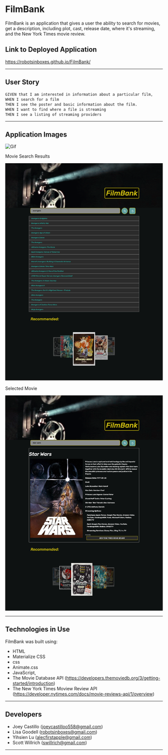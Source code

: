 # FilmBank

FilmBank is an application that gives a user the ability to search for movies, get a description, including plot, cast, release date, where it's streaming, and the New York Times movie review.

## Link to Deployed Application

https://robotsinboxes.github.io/FilmBank/


---
## User Story

```
GIVEN that I am interested in information about a particular film,
WHEN I search for a film
THEN I see the poster and basic information about the film.
WHEN I want to find where a file is streaming
THEN I see a listing of streaming providers
```

---
## Application Images

![Gif](./assets/images/filmbank.gif "App Gif")


Movie Search Results

![Multiple Movie Results](./assets/images/filmbank-multiple-search-results.png "Search Results")


Selected Movie 

![Single Movie Search Results](./assets/images/starwars.png "Selected Movie")

---



## Technologies in Use

FilmBank was built using:

  * HTML 
  * Materialize CSS 
  * css 
  * Animate.css
  * JavaScript, 
  * The Movie Database API (https://developers.themoviedb.org/3/getting-started/introduction)
  * The New York Times Moview Review API (https://developer.nytimes.com/docs/movie-reviews-api/1/overview)

---
## Developers

   * Joey Castillo (joeycastilloo558@gmail.com) 
   * Lisa Goodell (robotsinboxes@gmail.com)
   * Yihsien Lu (alecfirstapple@gmail.com)
   * Scott Willrich (swillrich@gmail.com)

   ---
